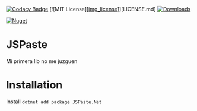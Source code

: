 [![Codacy Badge](https://app.codacy.com/project/badge/Grade/fe6f2024150c4d9492076a4da1a6ccfa)](https://app.codacy.com/gh/Mrgaton/JSPaste-CS)
[![MIT License][[img_license](https://img.shields.io/github/license/Mrgaton/JSPaste-CS.svg?style=flat)]][LICENSE.md]
[![Downloads](https://img.shields.io/github/downloads/Mrgaton/JSPaste-CS/total?color=green)]()

[![Nuget](https://img.shields.io/nuget/v/JSPaste.Net.svg)](https://www.nuget.org/packages/JSPaste.Net/) 



# JSPaste

Mi primera lib no me juzguen

# Installation

Install `dotnet add package JSPaste.Net`
